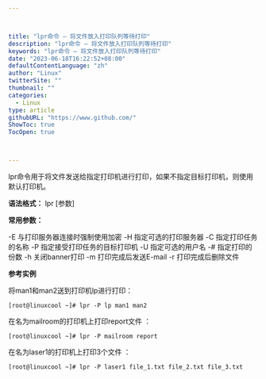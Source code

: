 ```yaml
---



title: "lpr命令 – 将文件放入打印队列等待打印"
description: "lpr命令 – 将文件放入打印队列等待打印"
keywords: "lpr命令 – 将文件放入打印队列等待打印"
date: "2023-06-18T16:22:52+08:00"
defaultContentLanguage: "zh"
author: "Linux"
twitterSite: ""
thumbnail: ""
categories:
  - Linux
type: article
githubURL: "https://www.github.com/"
ShowToc: true
TocOpen: true



---
```


lpr命令用于将文件发送给指定打印机进行打印，如果不指定目标打印机，则使用默认打印机。

**语法格式：** lpr [参数]

**常用参数：**

-E 与打印服务器连接时强制使用加密 -H 指定可选的打印服务器 -C 指定打印任务的名称 -P 指定接受打印任务的目标打印机 -U 指定可选的用户名 -# 指定打印的份数 -h 关闭banner打印 -m 打印完成后发送E-mail -r 打印完成后删除文件

**参考实例**

将man1和man2送到打印机lp进行打印：

```
[root@linuxcool ~]# lpr -P lp man1 man2
```

在名为mailroom的打印机上打印report文件 ：

```
[root@linuxcool ~]# lpr -P mailroom report
```

在名为laser1的打印机上打印3个文件 ：

```
[root@linuxcool ~]# lpr -P laser1 file_1.txt file_2.txt file_3.txt
```